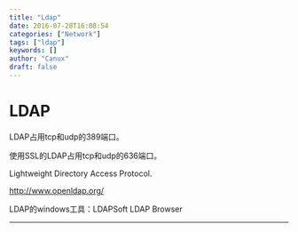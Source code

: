 ```yaml
---
title: "Ldap"
date: 2016-07-28T16:08:54
categories: ["Network"]
tags: ["ldap"]
keywords: []
author: "Canux"
draft: false
---
```


# LDAP

LDAP占用tcp和udp的389端口。

使用SSL的LDAP占用tcp和udp的636端口。

Lightweight Directory Access Protocol.

<http://www.openldap.org/>

LDAP的windows工具：LDAPSoft LDAP Browser

***

